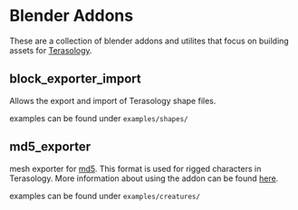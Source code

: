# Blender Addons

These are a collection of blender addons and utilites that focus on building assets for [Terasology](https://github.com/MovingBlocks/Terasology).

## block_exporter_import

Allows the export and import of Terasology shape files.

examples can be found under ```examples/shapes/```

## md5_exporter

mesh exporter for [md5](https://modwiki.xnet.fi/MD5_(file_format)). This format is used for rigged characters in Terasology. More information about using the addon can be found [here](md5_exporter/tutorial/Tutorial.md).

examples can be found under ```examples/creatures/```
